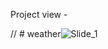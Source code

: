 Project view - 

// # weather![Slide_1](https://user-images.githubusercontent.com/68517660/177348931-9d15bac7-14bb-4cdb-838a-26455f18d3fc.jpg)
